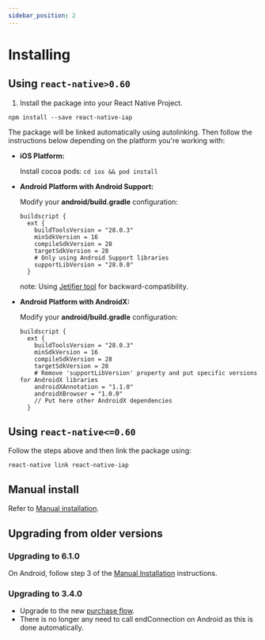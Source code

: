 ```yaml
---
sidebar_position: 2
---
```



# Installing

## Using `react-native>0.60`

1. Install the package into your React Native Project.

```shell
npm install --save react-native-iap
```
The package will be linked automatically using autolinking.
Then follow the instructions below depending on the platform you're working with:

- **iOS Platform:**

  Install cocoa pods: `cd ios && pod install` 

- **Android Platform with Android Support:**

  Modify your **android/build.gradle** configuration:
  ```
  buildscript {
    ext {
      buildToolsVersion = "28.0.3"
      minSdkVersion = 16
      compileSdkVersion = 28
      targetSdkVersion = 28
      # Only using Android Support libraries
      supportLibVersion = "28.0.0"
    }
  ```
   note: Using [Jetifier tool](https://github.com/mikehardy/jetifier) for backward-compatibility.

- **Android Platform with AndroidX:**

  Modify your **android/build.gradle** configuration:
  ```
  buildscript {
    ext {
      buildToolsVersion = "28.0.3"
      minSdkVersion = 16
      compileSdkVersion = 28
      targetSdkVersion = 28
      # Remove 'supportLibVersion' property and put specific versions for AndroidX libraries
      androidXAnnotation = "1.1.0"
      androidXBrowser = "1.0.0"
      // Put here other AndroidX dependencies
    }
  ```

## Using `react-native<=0.60`

Follow the steps above and then link the package using: 
```
react-native link react-native-iap
```

## Manual install

Refer to [Manual installation](./manual_install).

## Upgrading from older versions

### Upgrading to 6.1.0

On Android, follow step 3 of the [Manual Installation](./manual_install) instructions.

### Upgrading to 3.4.0

- Upgrade to the new [purchase flow](./usage_instructions/purchase).
- There is no longer any need to call endConnection on Android as this is done automatically.
